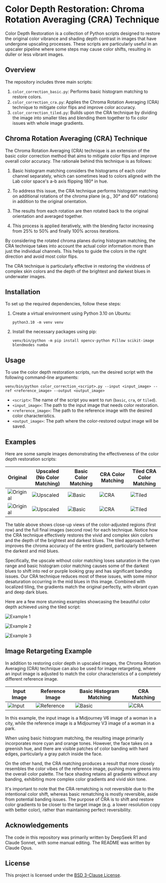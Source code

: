# Color Depth Restoration: Chroma Rotation Averaging (CRA) Technique

Color Depth Restoration is a collection of Python scripts designed to restore the original color vibrance and shading depth contrast in images that have undergone upscaling processes. These scripts are particularly useful in an upscaler pipeline where some steps may cause color shifts, resulting in duller or less vibrant images.

## Overview

The repository includes three main scripts:

1. `color_correction_basic.py`: Performs basic histogram matching to restore colors.
2. `color_correction_cra.py`: Applies the Chroma Rotation Averaging (CRA) technique to mitigate color flips and improve color accuracy.
3. `color_correction_tiled.py`: Builds upon the CRA technique by dividing the image into smaller tiles and blending them together to fix color issues with whole image gradients.

## Chroma Rotation Averaging (CRA) Technique

The Chroma Rotation Averaging (CRA) technique is an extension of the basic color correction method that aims to mitigate color flips and improve overall color accuracy. The rationale behind this technique is as follows:

1. Basic histogram matching considers the histograms of each color channel separately, which can sometimes lead to colors aligned with the Lab color space's a-b axis flipping 180° in hue.

2. To address this issue, the CRA technique performs histogram matching on additional rotations of the chroma plane (e.g., 30° and 60° rotations) in addition to the original orientation.

3. The results from each rotation are then rotated back to the original orientation and averaged together.

4. This process is applied iteratively, with the blending factor increasing from 25% to 50% and finally 100% across iterations.

By considering the rotated chroma planes during histogram matching, the CRA technique takes into account the actual color information more than just the individual channels. This helps to guide the colors in the right direction and avoid most color flips.

The CRA technique is particularly effective in restoring the vividness of complex skin colors and the depth of the brightest and darkest blues in underwater images.

## Installation

To set up the required dependencies, follow these steps:

1. Create a virtual environment using Python 3.10 on Ubuntu:
   ```
   python3.10 -m venv venv
   ```

2. Install the necessary packages using pip:
   ```
   venv/bin/python -m pip install opencv-python Pillow scikit-image blendmodes numba
   ```

## Usage

To use the color depth restoration scripts, run the desired script with the following command-line arguments:

```
venv/bin/python color_correction_<script>.py --input <input_image> --ref <reference_image> --output <output_image>
```

- `<script>`: The name of the script you want to run (`basic`, `cra`, or `tiled`).
- `<input_image>`: The path to the input image that needs color restoration.
- `<reference_image>`: The path to the reference image with the desired color characteristics.
- `<output_image>`: The path where the color-restored output image will be saved.

## Examples

Here are some sample images demonstrating the effectiveness of the color depth restoration scripts:

| Original | Upscaled (No Color Matching) | Basic Color Matching | CRA Color Matching | Tiled CRA Color Matching |
|----------|------------------------------|----------------------|--------------------|----------------------|
| ![Original](assets/original_closeup.jpg) | ![Upscaled](assets/upscaled_closeup.jpg) | ![Basic](assets/basic_closeup.jpg) | ![CRA](assets/cra_closeup.jpg) | ![Tiled](assets/tiled_closeup.jpg) |
| ![Original](assets/original_full.jpg) | ![Upscaled](assets/upscaled_full.jpg) | ![Basic](assets/basic_full.jpg) | ![CRA](assets/cra_full.jpg) | ![Tiled](assets/tiled_full.jpg) |

The table above shows close-up views of the color-adjusted regions (first row) and the full final images (second row) for each technique. Notice how the CRA technique effectively restores the vivid and complex skin colors and the depth of the brightest and darkest blues. The tiled approach further improves the chroma accuracy of the entire gradient, particularly between the darkest and mid blues.

Specifically, the upscale without color matching loses saturation in the cyan range and basic histogram color matching causes some of the darkest blues to shift into red or purple looking gray and has significant banding issues. Our CRA technique reduces most of these issues, with some minor desaturation occurring in the mid blues in this image. Combined with localized tiling, the gradients match the original perfectly, with vibrant cyan and deep dark blues.

Here are a few more stunning examples showcasing the beautiful color depth achieved using the tiled script:

![Example 1](assets/polyverse_RU0005711_415307393_2878731469.webp)

![Example 2](assets/polyverse_RU0005717_1621829523_419251530.webp)

![Example 3](assets/polyverse_RU0005719_3344980821_2651363071.webp)

## Image Retargeting Example

In addition to restoring color depth in upscaled images, the Chroma Rotation Averaging (CRA) technique can also be used for image retargeting, where an input image is adjusted to match the color characteristics of a completely different reference image.

| Input Image | Reference Image | Basic Histogram Matching | CRA Matching |
|-------------|-----------------|--------------------------|--------------|
| ![Input](assets/retarget_input.jpg) | ![Reference](assets/retarget_ref.jpg) | ![Basic](assets/retarget_output_basic.jpg) | ![CRA](assets/retarget_output_cra.jpg) |

In this example, the input image is a Midjourney V6 image of a woman in a city, while the reference image is a Midjourney V3 image of a woman in a park. 

When using basic histogram matching, the resulting image primarily incorporates more cyan and orange tones. However, the face takes on a greenish hue, and there are visible patches of color banding with hard edges, particularly a gray patch inside the face.

On the other hand, the CRA matching produces a result that more closely resembles the color vibes of the reference image, pushing more greens into the overall color palette. The face shading retains all gradients without any banding, exhibiting more complex color gradients and vivid skin tone.

It's important to note that the CRA rematching is not reversible due to the intentional color shift, whereas basic rematching is mostly reversible, aside from potential banding issues. The purpose of CRA is to shift and restore color gradients to be closer to the target image (e.g. a lower resolution copy with better color), rather than maintaining perfect reversibility.

## Acknowledgements

The code in this repository was primarily written by DeepSeek R1 and Claude Sonnet, with some manual editing. The README was written by Claude Opus.

## License

This project is licensed under the [BSD 3-Clause License](LICENSE.md).
